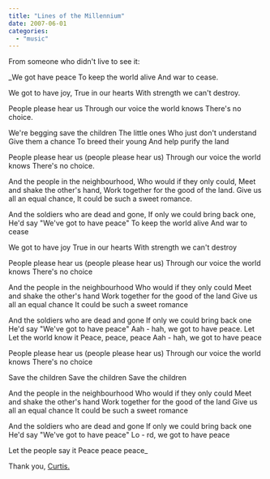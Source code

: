 ```yaml
---
title: "Lines of the Millennium"
date: 2007-06-01
categories: 
  - "music"
---
```


From someone who didn't live to see it:

_We got have peace To keep the world alive And war to cease.

We got to have joy, True in our hearts With strength we can't destroy.

People please hear us Through our voice the world knows There's no choice.

We're begging save the children The little ones Who just don't understand Give them a chance To breed their young And help purify the land

People please hear us (people please hear us) Through our voice the world knows There's no choice.

And the people in the neighbourhood, Who would if they only could, Meet and shake the other's hand, Work together for the good of the land. Give us all an equal chance, It could be such a sweet romance.

And the soldiers who are dead and gone, If only we could bring back one, He'd say "We've got to have peace" To keep the world alive And war to cease

We got to have joy True in our hearts With strength we can't destroy

People please hear us (people please hear us) Through our voice the world knows There's no choice

And the people in the neighbourhood Who would if they only could Meet and shake the other's hand Work together for the good of the land Give us all an equal chance It could be such a sweet romance

And the soldiers who are dead and gone If only we could bring back one He'd say "We've got to have peace" Aah - hah, we got to have peace. Let Let the world know it Peace, peace, peace Aah - hah, we got to have peace

People please hear us (people please hear us) Through our voice the world knows There's no choice

Save the children Save the children Save the children

And the people in the neighbourhood Who would if they only could Meet and shake the other's hand Work together for the good of the land Give us all an equal chance It could be such a sweet romance

And the soldiers who are dead and gone If only we could bring back one He'd say "We've got to have peace" Lo - rd, we got to have peace

Let the people say it Peace peace peace_

Thank you, [Curtis.](http://www.allmusic.com/cg/amg.dll?p=amg&sql=11:difyxqe5ldfe~T1)

